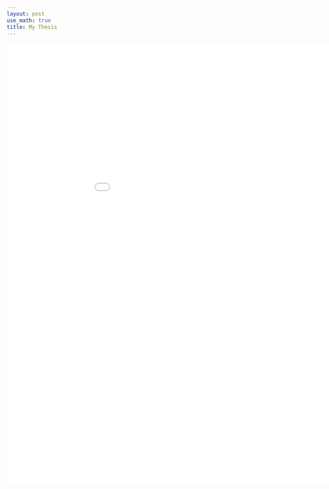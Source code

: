 ```yaml
---
layout: post
use_math: true
title: My Thesis
---
```


<embed src="../assets/Thesis_draft_ee19s006_Jun27-A5.pdf" width="1000" height="1000" type='application/pdf'>
